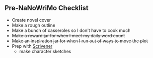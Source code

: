 ## Pre-NaNoWriMo Checklist

+ Create novel cover
+ Make a rough outline
+ Make a bunch of casseroles so I don't have to cook much
+ <s>Make a reward jar for when I meet my daily word count</s>
+ <s>Make an inspiration jar for when I run out of ways to move the plot </s>
+ Prep with [Scrivener](https://www.literatureandlatte.com/scrivener.php)
	- make character sketches
